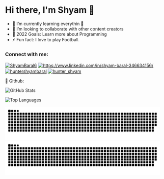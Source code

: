 # Hi there, I'm Shyam 👋 


- 🌱 I’m currently learning everythin 🤣
- 👯 I’m looking to collaborate with other content creators
- 🥅 2022 Goals: Learn more about Programming
- ⚡ Fun fact: I love to  play Football.

<h3 align="left">Connect with me:</h3>
<p align="left">
<a href="https://twitter.com/ShyamBaral6" target="blank"><img align="center" src="https://raw.githubusercontent.com/rahuldkjain/github-profile-readme-generator/master/src/images/icons/Social/twitter.svg" alt="ShyamBaral6" height="30" width="40" /></a>
<a href="https://www.linkedin.com/in/shyam-baral-346634156/" target="blank"><img align="center" src="https://raw.githubusercontent.com/rahuldkjain/github-profile-readme-generator/master/src/images/icons/Social/linked-in-alt.svg" alt="https://www.linkedin.com/in/shyam-baral-346634156/" height="30" width="40" /></a>
<a href="https://fb.com/huntershyambaral" target="blank"><img align="center" src="https://raw.githubusercontent.com/rahuldkjain/github-profile-readme-generator/master/src/images/icons/Social/facebook.svg" alt="huntershyambaral" height="30" width="40" /></a>
<a href="https://instagram.com/hunter_shyam" target="blank"><img align="center" src="https://raw.githubusercontent.com/rahuldkjain/github-profile-readme-generator/master/src/images/icons/Social/instagram.svg" alt="hunter_shyam" height="30" width="40" /></a>
</p>

📌 Github:

![GitHub Stats](https://github-readme-stats.vercel.app/api?username=shyambaral&theme=radical)

![Top Languages](https://github-readme-stats.vercel.app/api/top-langs/?username=shyambaral&show_icons=true&theme=radical)



![github contribution grid snake animation](https://raw.githubusercontent.com/platane/platane/output/github-contribution-grid-snake-dark.svg#gh-dark-mode-only)![github contribution grid snake animation](https://raw.githubusercontent.com/platane/platane/output/github-contribution-grid-snake.svg#gh-light-mode-only)



